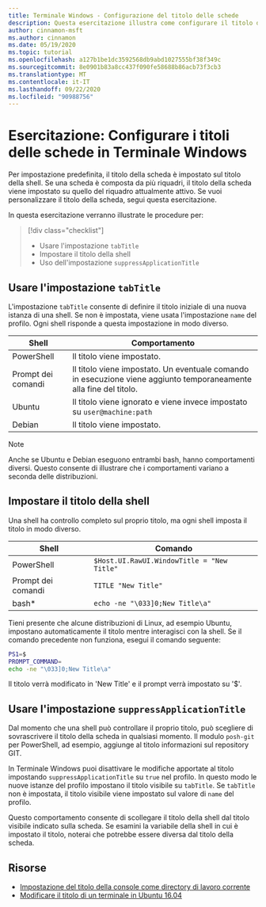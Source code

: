 ```yaml
---
title: Terminale Windows - Configurazione del titolo delle schede
description: Questa esercitazione illustra come configurare il titolo delle schede in Terminale Windows.
author: cinnamon-msft
ms.author: cinnamon
ms.date: 05/19/2020
ms.topic: tutorial
ms.openlocfilehash: a127b1be1dc3592568db9abd1027555bf38f349c
ms.sourcegitcommit: 8e0901b83a8cc437f090fe58688b86acb73f3cb3
ms.translationtype: MT
ms.contentlocale: it-IT
ms.lasthandoff: 09/22/2020
ms.locfileid: "90988756"
---
```

# <a name="tutorial-configure-tab-titles-in-windows-terminal"></a>Esercitazione: Configurare i titoli delle schede in Terminale Windows

Per impostazione predefinita, il titolo della scheda è impostato sul titolo della shell. Se una scheda è composta da più riquadri, il titolo della scheda viene impostato su quello del riquadro attualmente attivo. Se vuoi personalizzare il titolo della scheda, segui questa esercitazione.

In questa esercitazione verranno illustrate le procedure per:

> [!div class="checklist"]
> * Usare l'impostazione `tabTitle`
> * Impostare il titolo della shell
> * Uso dell'impostazione `suppressApplicationTitle`

## <a name="use-the-tabtitle-setting"></a>Usare l'impostazione `tabTitle`

L'impostazione `tabTitle` consente di definire il titolo iniziale di una nuova istanza di una shell. Se non è impostata, viene usata l'impostazione `name` del profilo. Ogni shell risponde a questa impostazione in modo diverso.

| Shell | Comportamento |
| ----- | -------- |
| PowerShell | Il titolo viene impostato. |
| Prompt dei comandi | Il titolo viene impostato. Un eventuale comando in esecuzione viene aggiunto temporaneamente alla fine del titolo. |
| Ubuntu | Il titolo viene ignorato e viene invece impostato su `user@machine:path` |
| Debian | Il titolo viene impostato. |

> [!NOTE]
> Anche se Ubuntu e Debian eseguono entrambi bash, hanno comportamenti diversi. Questo consente di illustrare che i comportamenti variano a seconda delle distribuzioni.

## <a name="set-the-shells-title"></a>Impostare il titolo della shell

Una shell ha controllo completo sul proprio titolo, ma ogni shell imposta il titolo in modo diverso.

| Shell | Comando |
| ----- | ------- |
| PowerShell | `$Host.UI.RawUI.WindowTitle = "New Title"` |
| Prompt dei comandi | `TITLE "New Title"` |
| bash* | `echo -ne "\033]0;New Title\a"` |

Tieni presente che alcune distribuzioni di Linux, ad esempio Ubuntu, impostano automaticamente il titolo mentre interagisci con la shell. Se il comando precedente non funziona, esegui il comando seguente:

```bash
PS1=$
PROMPT_COMMAND=
echo -ne "\033]0;New Title\a"
```

Il titolo verrà modificato in 'New Title' e il prompt verrà impostato su '$'.

## <a name="use-the-suppressapplicationtitle-setting"></a>Usare l'impostazione `suppressApplicationTitle`

Dal momento che una shell può controllare il proprio titolo, può scegliere di sovrascrivere il titolo della scheda in qualsiasi momento. Il modulo `posh-git` per PowerShell, ad esempio, aggiunge al titolo informazioni sul repository GIT.

In Terminale Windows puoi disattivare le modifiche apportate al titolo impostando `suppressApplicationTitle` su `true` nel profilo. In questo modo le nuove istanze del profilo impostano il titolo visibile su `tabTitle`. Se `tabTitle` non è impostata, il titolo visibile viene impostato sul valore di `name` del profilo.

Questo comportamento consente di scollegare il titolo della shell dal titolo visibile indicato sulla scheda. Se esamini la variabile della shell in cui è impostato il titolo, noterai che potrebbe essere diversa dal titolo della scheda.

## <a name="resources"></a>Risorse

* [Impostazione del titolo della console come directory di lavoro corrente](https://devblogs.microsoft.com/powershell/setting-the-console-title-to-be-your-current-working-directory/)
* [Modificare il titolo di un terminale in Ubuntu 16.04](https://www.zachpfeffer.com/single-post/Change-the-title-of-a-terminal-on-Ubuntu-1604)
